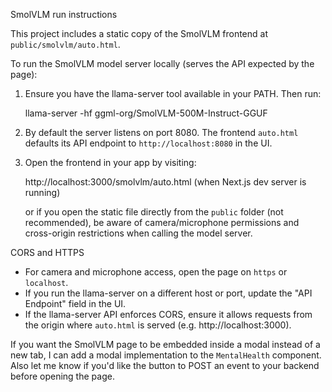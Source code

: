 SmolVLM run instructions

This project includes a static copy of the SmolVLM frontend at `public/smolvlm/auto.html`.

To run the SmolVLM model server locally (serves the API expected by the page):

1. Ensure you have the llama-server tool available in your PATH. Then run:

   llama-server -hf ggml-org/SmolVLM-500M-Instruct-GGUF

2. By default the server listens on port 8080. The frontend `auto.html` defaults its API endpoint to `http://localhost:8080` in the UI.

3. Open the frontend in your app by visiting:

   http://localhost:3000/smolvlm/auto.html  (when Next.js dev server is running)

   or if you open the static file directly from the `public` folder (not recommended), be aware of camera/microphone permissions and cross-origin restrictions when calling the model server.

CORS and HTTPS
- For camera and microphone access, open the page on `https` or `localhost`.
- If you run the llama-server on a different host or port, update the "API Endpoint" field in the UI.
- If the llama-server API enforces CORS, ensure it allows requests from the origin where `auto.html` is served (e.g. http://localhost:3000).

If you want the SmolVLM page to be embedded inside a modal instead of a new tab, I can add a modal implementation to the `MentalHealth` component. Also let me know if you'd like the button to POST an event to your backend before opening the page.
